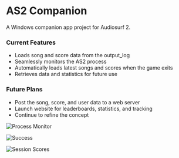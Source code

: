 AS2 Companion
=============

A Windows companion app project for Audiosurf 2.

### Current Features
- Loads song and score data from the output_log
- Seamlessly monitors the AS2 process
- Automatically loads latest songs and scores when the game exits
- Retrieves data and statistics for future use


### Future Plans
- Post the song, score, and user data to a web server
- Launch website for leaderboards, statistics, and tracking
- Continue to refine the concept

![Process Monitor](http://f.bay.rocks/Q8vTN)

![Success](http://f.bay.rocks/k0tBh)

![Session Scores](http://f.bay.rocks/hnjvD)
